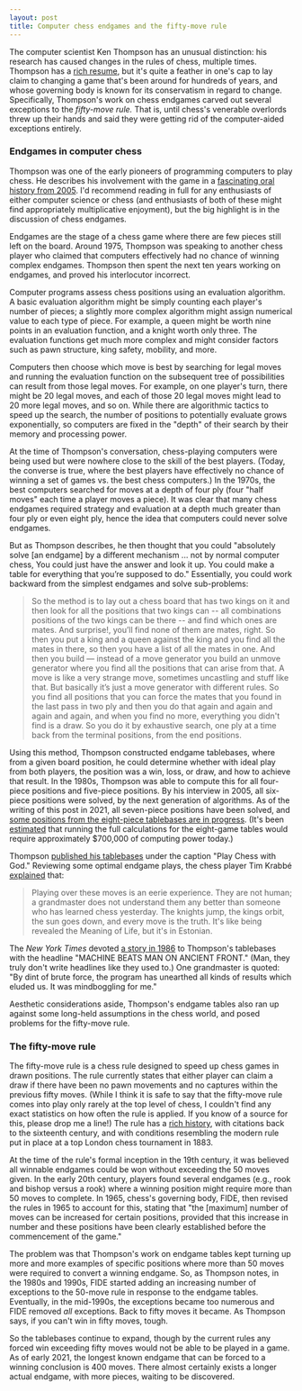 ```yaml
---
layout: post
title: Computer chess endgames and the fifty-move rule
---
```


The computer scientist Ken Thompson has an unusual distinction: his research has caused changes in the rules of chess, multiple times. Thompson has a [rich resume](https://en.wikipedia.org/wiki/Ken_Thompson), but it's quite a feather in one's cap to lay claim to changing a game that's been around for hundreds of years, and whose governing body is known for its conservatism in regard to change. Specifically, Thompson's work on chess endgames carved out several exceptions to the *fifty-move rule.* That is, until chess's venerable overlords threw up their hands and said they were getting rid of the computer-aided exceptions entirely.

### Endgames in computer chess

Thompson was one of the early pioneers of programming computers to play chess. He describes his involvement with the game in a  [fascinating oral history from 2005](http://archive.computerhistory.org/resources/text/Oral_History/Thompson_Ken/thompson.oral_history_transcript.2005.102657921.pdf). I'd recommend reading in full for any enthusiasts of either computer science or chess (and enthusiasts of both of these might find appropriately multiplicative enjoyment), but the big highlight is in the discussion of chess endgames. 

Endgames are the stage of a chess game where there are few pieces still left on the board. Around 1975, Thompson was speaking to another chess player who claimed that computers effectively had no chance of winning complex endgames. Thompson then spent the next ten years working on endgames, and proved his interlocutor incorrect.

Computer programs assess chess positions using an evaluation algorithm. A basic evaluation algorithm might be simply counting each player's number of pieces; a slightly more complex algorithm might assign numerical value to each type of piece. For example, a queen might be worth nine points in an evaluation function, and a knight worth only three. The evaluation functions get much more complex and might consider factors such as pawn structure, king safety, mobility, and more.

Computers then choose which move is best by searching for legal moves and running the evaluation function on the subsequent tree of possibilities can result from those legal moves. For example, on one player's turn, there might be 20 legal moves, and each of those 20 legal moves might lead to 20 more legal moves, and so on. While there are algorithmic tactics to speed up the search, the number of positions to potentially evaluate grows exponentially, so computers are fixed in the "depth" of their search by their memory and processing power.

At the time of Thompson's conversation, chess-playing computers were being used but were nowhere close to the skill of the best players. (Today, the converse is true, where the best players have effectively no chance of winning a set of games vs. the best chess computers.) In the 1970s, the best computers searched for moves at a depth of four ply (four "half moves" each time a player moves a piece). It was clear that many chess endgames required strategy and evaluation at a depth much greater than four ply or even eight ply, hence the idea that computers could never solve endgames. 

But as Thompson describes, he then thought that you could "absolutely solve [an endgame] by a different mechanism ... not by normal computer chess, You could just have the answer and look it up. You could make a table for everything that you’re supposed to do." Essentially, you could work backward from the simplest endgames and solve sub-problems:

> So the method is to lay out a chess board that has two kings on it and then look for all the positions that two kings can -- all combinations   positions of the two kings can be there -- and find which ones are mates. And surprise!, you’ll find none of them are mates, right. So then you put a king and a queen  against the king and you find all the mates in there, so then you have a list of all the mates in one. And then you build — instead of a move generator you build an unmove generator where you find all the positions that can arise from that. A move is like a very strange move, sometimes uncastling and stuff like that. But basically it’s just a move generator with different rules. So you find all positions that you can force the mates that you found in the last pass in two ply and then you do that again and again and again and again, and when you find no more, everything you didn't find is a draw. So you do it by exhaustive search, one ply at a time back from the
terminal positions, from the end positions.

Using this method, Thompson constructed endgame tablebases, where from a given board position, he could determine whether with ideal play from both players, the position was a win, loss, or draw, and how to achieve that result. In the 1980s, Thompson was able to compute this for all four-piece positions and five-piece positions. By his interview in 2005, all six-piece positions were solved, by the next generation of algorithms. As of the writing of this post in 2021, all seven-piece positions have been solved, and [some positions from the eight-piece tablebases are in progress](https://www.chess.com/blog/Rocky64/eight-piece-tablebases-a-progress-update-and-some-results). (It's been [estimated](https://www.chessprogramming.org/Syzygy_Bases) that running the full calculations for the eight-game tables would require approximately $700,000 of computing power today.)

Thompson [published his tablebases](https://www.chessprogramming.org/Endgame_Tablebases) under the caption "Play Chess with God." Reviewing some optimal endgame plays, the chess player Tim Krabbé [explained](https://research.swtch.com/chess) that:

> Playing over these moves is an eerie experience. They are not human; a grandmaster does not understand them any better than someone who has learned chess yesterday. The knights jump, the kings orbit, the sun goes down, and every move is the truth. It's like being revealed the Meaning of Life, but it's in Estonian.

The *New York Times* devoted [a story in 1986](https://www.nytimes.com/1986/08/26/science/machine-beats-man-on-ancient-front.html) to Thompson's tablebases  with the headline "MACHINE BEATS MAN ON ANCIENT FRONT." (Man, they truly don't write headlines like they used to.) One grandmaster is quoted: "By dint of brute force, the program has unearthed all kinds of results which eluded us. It was mindboggling for me."

Aesthetic considerations aside, Thompson's endgame tables also ran up against some long-held assumptions in the chess world, and posed problems for the fifty-move rule.

### The fifty-move rule

The fifty-move rule is a chess rule designed to speed up chess games in drawn positions. The rule currently states that either player can claim a draw if there have been no pawn movements and no captures within the previous fifty moves. (While I think it is safe to say that the fifty-move rule comes into play only rarely at the top level of chess, I couldn't find any exact statistics on how often the rule is applied. If you know of a source for this, please drop me a line!) The rule has a [rich history](https://en.wikipedia.org/wiki/Fifty-move_rule), with citations back to the sixteenth century, and with conditions resembling the modern rule put in place at a top London chess tournament in 1883.

At the time of the rule's formal inception in the 19th century, it was believed all winnable endgames could be won without exceeding the 50 moves given. In the early 20th century, players found several endgames (e.g., rook and bishop versus a rook) where a winning position might require more than 50 moves to complete. In 1965, chess's governing body, FIDE, then revised the rules in 1965 to account for this, stating that "the [maximum] number of moves can be increased for certain positions, provided that this increase in number and these positions have been clearly established before the commencement of the game." 

The problem was that Thompson's work on endgame tables kept turning up more and more examples of specific positions where more than 50 moves were required to convert a winning endgame. So, as Thompson notes, in the 1980s and 1990s, FIDE started adding an increasing number of exceptions to the 50-move rule in response to the endgame tables. Eventually, in the mid-1990s, the exceptions became too numerous and FIDE removed *all* exceptions. Back to fifty moves it became. As Thompson says, if you can't win in fifty moves, tough. 

So the tablebases continue to expand, though by the current rules any forced win exceeding fifty moves would not be able to be played in a game. As of early 2021, the longest known endgame that can be forced to a winning conclusion is 400 moves. There almost certainly exists a longer actual endgame, with more pieces, waiting to be discovered.






